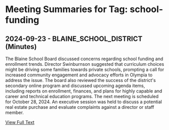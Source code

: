 # Meeting Summaries for Tag: school-funding

## 2024-09-23 - BLAINE_SCHOOL_DISTRICT (Minutes)

The Blaine School Board discussed concerns regarding school funding and enrollment trends. Director Swinburnson suggested that curriculum choices might be driving some families towards private schools, prompting a call for increased community engagement and advocacy efforts in Olympia to address the issue.  The board also reviewed the success of the district's secondary online program and discussed upcoming agenda items, including reports on enrollment, finances, and plans for highly capable and career and technical education programs. The next meeting is scheduled for October 28, 2024. An executive session was held to discuss a potential real estate purchase and evaluate complaints against a director or staff member.

[View Full Text](https://raw.githubusercontent.com/civiclensllc/WashingtonStateSchoolBoardExplorer/refs/heads/main/data/countries/usa/states/wa/counties/whatcom/school_boards/blaine_school_district/2024/2024-09-23-minutes.txt)


